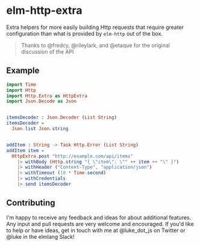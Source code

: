 # elm-http-extra

Extra helpers for more easily building Http requests that require greater
configuration than what is provided by `elm-http` out of the box.

> Thanks to @fredcy, @rileylark, and @etaque for the original discussion of the API

## Example

```elm
import Time
import Http
import Http.Extra as HttpExtra
import Json.Decode as Json


itemsDecoder : Json.Decoder (List String)
itemsDecoder =
  Json.list Json.string


addItem : String -> Task Http.Error (List String)
addItem item =
  HttpExtra.post "http://example.com/api/items"
    |> withBody (Http.string "{ \"item\": \"" ++ item ++ "\" }")
    |> withHeader ("Content-Type", "application/json")
    |> withTimeout (10 * Time.second)
    |> withCredentials
    |> send itemsDecoder
```

## Contributing

I'm happy to receive any feedback and ideas for about additional features. Any input and pull requests are very welcome and encouraged. If you'd like to help or have ideas, get in touch with me at @luke_dot_js on Twitter or @luke in the elmlang Slack!
